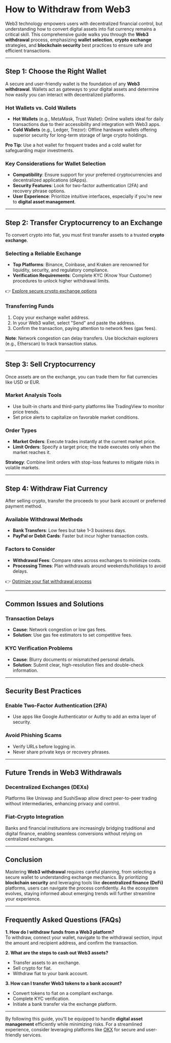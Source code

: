 # How to Withdraw from Web3  

Web3 technology empowers users with decentralized financial control, but understanding how to convert digital assets into fiat currency remains a critical skill. This comprehensive guide walks you through the **Web3 withdrawal** process, emphasizing **wallet selection**, **crypto exchange** strategies, and **blockchain security** best practices to ensure safe and efficient transactions.  

---

## Step 1: Choose the Right Wallet  

A secure and user-friendly wallet is the foundation of any **Web3 withdrawal**. Wallets act as gateways to your digital assets and determine how easily you can interact with decentralized platforms.  

### Hot Wallets vs. Cold Wallets  
- **Hot Wallets** (e.g., MetaMask, Trust Wallet): Online wallets ideal for daily transactions due to their accessibility and integration with Web3 apps.  
- **Cold Wallets** (e.g., Ledger, Trezor): Offline hardware wallets offering superior security for long-term storage of large crypto holdings.  

**Pro Tip**: Use a hot wallet for frequent trades and a cold wallet for safeguarding major investments.  

### Key Considerations for Wallet Selection  
- **Compatibility**: Ensure support for your preferred cryptocurrencies and decentralized applications (dApps).  
- **Security Features**: Look for two-factor authentication (2FA) and recovery phrase options.  
- **User Experience**: Prioritize intuitive interfaces, especially if you're new to **digital asset management**.  

---

## Step 2: Transfer Cryptocurrency to an Exchange  

To convert crypto into fiat, you must first transfer assets to a trusted **crypto exchange**.  

### Selecting a Reliable Exchange  
- **Top Platforms**: Binance, Coinbase, and Kraken are renowned for liquidity, security, and regulatory compliance.  
- **Verification Requirements**: Complete KYC (Know Your Customer) procedures to unlock higher withdrawal limits.  

👉 [Explore secure crypto exchange options](https://bit.ly/okx-bonus)  

### Transferring Funds  
1. Copy your exchange wallet address.  
2. In your Web3 wallet, select "Send" and paste the address.  
3. Confirm the transaction, paying attention to network fees (gas fees).  

**Note**: Network congestion can delay transfers. Use blockchain explorers (e.g., Etherscan) to track transaction status.  

---

## Step 3: Sell Cryptocurrency  

Once assets are on the exchange, you can trade them for fiat currencies like USD or EUR.  

### Market Analysis Tools  
- Use built-in charts and third-party platforms like TradingView to monitor price trends.  
- Set price alerts to capitalize on favorable market conditions.  

### Order Types  
- **Market Orders**: Execute trades instantly at the current market price.  
- **Limit Orders**: Specify a target price; the trade executes only when the market reaches it.  

**Strategy**: Combine limit orders with stop-loss features to mitigate risks in volatile markets.  

---

## Step 4: Withdraw Fiat Currency  

After selling crypto, transfer the proceeds to your bank account or preferred payment method.  

### Available Withdrawal Methods  
- **Bank Transfers**: Low fees but take 1–3 business days.  
- **PayPal or Debit Cards**: Faster but incur higher transaction costs.  

### Factors to Consider  
- **Withdrawal Fees**: Compare rates across exchanges to minimize costs.  
- **Processing Times**: Plan withdrawals around weekends/holidays to avoid delays.  

👉 [Optimize your fiat withdrawal process](https://bit.ly/okx-bonus)  

---

## Common Issues and Solutions  

### Transaction Delays  
- **Cause**: Network congestion or low gas fees.  
- **Solution**: Use gas fee estimators to set competitive fees.  

### KYC Verification Problems  
- **Cause**: Blurry documents or mismatched personal details.  
- **Solution**: Submit clear, high-resolution files and double-check information.  

---

## Security Best Practices  

### Enable Two-Factor Authentication (2FA)  
- Use apps like Google Authenticator or Authy to add an extra layer of security.  

### Avoid Phishing Scams  
- Verify URLs before logging in.  
- Never share private keys or recovery phrases.  

---

## Future Trends in Web3 Withdrawals  

### Decentralized Exchanges (DEXs)  
Platforms like Uniswap and SushiSwap allow direct peer-to-peer trading without intermediaries, enhancing privacy and control.  

### Fiat-Crypto Integration  
Banks and financial institutions are increasingly bridging traditional and digital finance, enabling seamless conversions without relying on centralized exchanges.  

---

## Conclusion  

Mastering **Web3 withdrawal** requires careful planning, from selecting a secure wallet to understanding exchange mechanics. By prioritizing **blockchain security** and leveraging tools like **decentralized finance (DeFi)** platforms, users can navigate the process confidently. As the ecosystem evolves, staying informed about emerging trends will further streamline your experience.  

---

## Frequently Asked Questions (FAQs)  

**1. How do I withdraw funds from a Web3 platform?**  
To withdraw, connect your wallet, navigate to the withdrawal section, input the amount and recipient address, and confirm the transaction.  

**2. What are the steps to cash out Web3 assets?**  
- Transfer assets to an exchange.  
- Sell crypto for fiat.  
- Withdraw fiat to your bank account.  

**3. How can I transfer Web3 tokens to a bank account?**  
- Convert tokens to fiat on a compliant exchange.  
- Complete KYC verification.  
- Initiate a bank transfer via the exchange platform.  

---

By following this guide, you'll be equipped to handle **digital asset management** efficiently while minimizing risks. For a streamlined experience, consider leveraging platforms like [OKX](https://bit.ly/okx-bonus) for secure and user-friendly services.